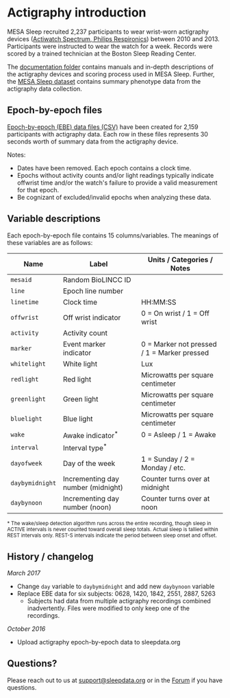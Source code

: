 # Actigraphy introduction

MESA Sleep recruited 2,237 participants to wear wrist-worn actigraphy devices ([Actiwatch Spectrum, Philips Respironics](http://www.usa.philips.com/healthcare/product/HC1046964/actiwatch-spectrum-activity-monitor)) between 2010 and 2013. Participants were instructed to wear the watch for a week. Records were scored by a trained technician at the Boston Sleep Reading Center.

The [documentation folder](:files_path:/documentation) contains manuals and in-depth descriptions of the actigraphy devices and scoring process used in MESA Sleep. Further, the [MESA Sleep dataset](:files_path:/datasets) contains summary phenotype data from the actigraphy data collection.

## Epoch-by-epoch files

[Epoch-by-epoch (EBE) data files (CSV)](:files_path:/actigraphy) have been created for 2,159 participants with actigraphy data. Each row in these files represents 30 seconds worth of summary data from the actigraphy device.

Notes:

- Dates have been removed. Each epoch contains a clock time.
- Epochs without activity counts and/or light readings typically indicate offwrist time and/or the watch's failure to provide a valid measurement for that epoch.
- Be cognizant of excluded/invalid epochs when analyzing these data.

## Variable descriptions

Each epoch-by-epoch file contains 15 columns/variables. The meanings of these variables are as follows:

| Name                | Label                               | Units / Categories / Notes                  |
| ------------------- | ----------------------------------- | ------------------------------------------- |
| `mesaid`            | Random BioLINCC ID                  |                                             |
| `line`              | Epoch line number                   |                                             |
| `linetime`          | Clock time                          | HH:MM:SS                                    |
| `offwrist`          | Off wrist indicator                 | 0 = On wrist / 1 = Off wrist                |
| `activity`          | Activity count                      |                                             |
| `marker`            | Event marker indicator              | 0 = Marker not pressed / 1 = Marker pressed |
| `whitelight`        | White light                         | Lux                                         |
| `redlight`          | Red light                           | Microwatts per square centimeter            |
| `greenlight`        | Green light                         | Microwatts per square centimeter            |
| `bluelight`         | Blue light                          | Microwatts per square centimeter            |
| `wake`              | Awake indicator<sup>*</sup>         | 0 = Asleep / 1 = Awake                      |
| `interval`          | Interval type<sup>*</sup>           |                                             |
| `dayofweek`         | Day of the week                     | 1 = Sunday / 2 = Monday / etc.              |
| `daybymidnight`     | Incrementing day number (midnight)  | Counter turns over at midnight              |
| `daybynoon`         | Incrementing day number (noon)      | Counter turns over at noon                  |

<sup>* The wake/sleep detection algorithm runs across the entire recording, though sleep in ACTIVE intervals is never counted toward overall sleep totals. Actual sleep is tallied within REST intervals only. REST-S intervals indicate the period between sleep onset and offset.</sup>

## History / changelog

*March 2017*
- Change `day` variable to `daybymidnight` and add new `daybynoon` variable
- Replace EBE data for six subjects: 0628, 1420, 1842, 2551, 2887, 5263
  - Subjects had data from multiple actigraphy recordings combined inadvertently. Files were modified to only keep one of the recordings.

*October 2016*
- Upload actigraphy epoch-by-epoch data to sleepdata.org

## Questions?

Please reach out to us at support@sleepdata.org or in the [Forum](https://sleepdata.org/forum) if you have questions.
